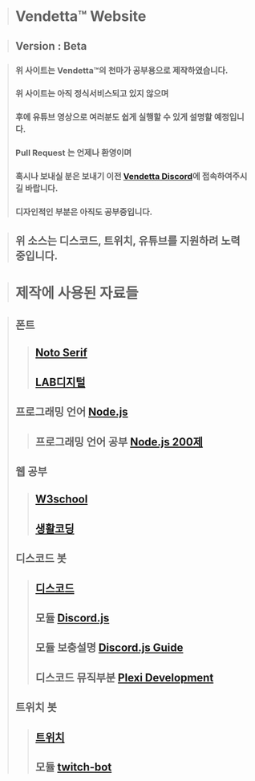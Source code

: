 > # Vendetta™ Website  

> ## Version : Beta  
    
> ### 위 사이트는 Vendetta™의 천마가 공부용으로 제작하였습니다.  
> ### 위 사이트는 아직 정식서비스되고 있지 않으며  
> ### 후에 유튜브 영상으로 여러분도 쉽게 실행할 수 있게 설명할 예정입니다.  
> ### Pull Request 는 언제나 환영이며  
> ### 혹시나 보내실 분은 보내기 이전 [Vendetta Discord](https://discord.gg/6d72f9u)에 접속하여주시길 바랍니다.  
> ### 디자인적인 부분은 아직도 공부중입니다.  
  
  
> ## 위 소스는 디스코드, 트위치, 유튜브를 지원하려 노력중입니다.  
  
  

> # 제작에 사용된 자료들  
  
> ## 폰트
>   > ## [Noto Serif](https://www.google.com/get/noto/)
>   > ## [LAB디지털](https://noonnu.cc/font_page/451)
> ## 프로그래밍 언어 [Node.js](https://nodejs.org)  
>    > ## 프로그래밍 언어 공부 [Node.js 200제](http://yes24.com/Goods/Detail/59384816)  
> ## 웹 공부  
>   > ## [W3school](https://www.w3schools.com/)  
>   > ## [생활코딩](https://opentutorials.org/)  
> ## 디스코드 봇
>   > ## [디스코드](https://discord.com/developers)  
>   > ## 모듈 [Discord.js](https://discord.js.org)  
>   > ## 모듈 보충설명 [Discord.js Guide](http://discordjs.guide/)
>   > ## 디스코드 뮤직부분 [Plexi Development](https://www.youtube.com/channel/UCQ5Qd-AwrsubVfUAMjhvhNA)
> ## 트위치 봇
>   > ## [트위치](https://dev.twitch.tv/console)
>   > ## 모듈 [twitch-bot](https://www.npmjs.com/package/twitch-bot)